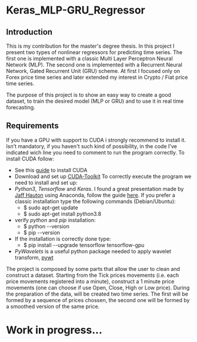 # Keras_MLP-GRU_Regressor

## Introduction
This is my contribution for the master's degree thesis. In this project I present two types of nonlinear regressors for predicting time series. The first one is implemented with a classic Multi Layer Perceptron Neural Network (MLP). The second one is implemented with a Recurrent Neural Network, Gated Recurrent Unit (GRU) scheme.
At first I focused only on Forex price time series and later extended my interest in Crypto / Fiat price time series.

The purpose of this project is to show an easy way to create a good dataset, to train the desired model (MLP or GRU) and to use it in real time forecasting.

## Requirements
If you have a GPU with support to CUDA i strongly recommend to install it. Isn't mandatory, if you haven't such kind of possibility, in the code I've indicated wich line you need to comment to run the program correctly. To install CUDA follow:
* See this [guide](http://docs.nvidia.com/cuda/cuda-installation-guide-linux/#axzz4KKVroazE) to install CUDA
* Download and set up [CUDA-Toolkit](https://developer.nvidia.com/cuda-downloads)
To correctly execute the program we need to install and set up:
* _Python3_, _Tensorflow_ and _Keras_. I found a great presentation made by [Jaff Hauton](https://github.com/jeffheaton) using Anaconda, follow the guide [here](https://www.youtube.com/watch?v=dj-Jntz-74g).  If you prefer a classic installation type the following commands (Debian/Ubuntu):
  * $ sudo apt-get update
  * $ sudo apt-get install python3.8
* verify _python_ and _pip_ installation:
  * $ python --version 
  * $ pip --version 
* If the installation is correctly done type:
  * $ pip install --upgrade tensorflow tensorflow-gpu
* _PyWavelets_ is a useful python package needed to apply wavelet transform, [pywt](https://pywavelets.readthedocs.io/en/latest/)

The project is composed by some parts that allow the user to clean and construct a dataset. Starting from the Tick prices movements (i.e. each price movements registered into a minute), construct a 1 minute price movements (one can choose if use Open, Close, High or Low price). During the preparation of the data, will be created two time series. The first will be formed by a sequence of prices chossen, the second one will be formed by a smoothed version of the same price.

# Work in progress...
